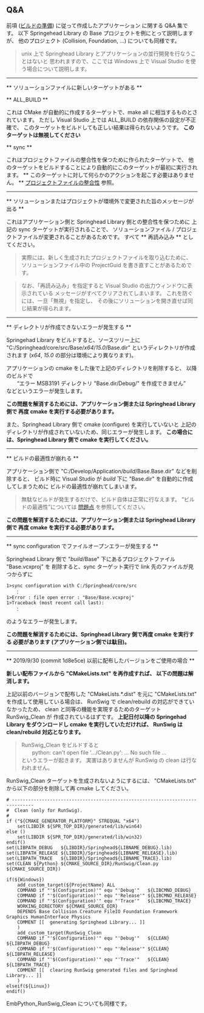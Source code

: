 ## Q&A

前項 ([ビルドの準備](/application/Preparation.md)) に従って作成したアプリケーション
に関する Q&A 集です。
以下 Springehead Library の Base プロジェクトを例にとって説明しますが、
他のプロジェクト (Collision, Foundation, ...) についても同様です。

> unix 上で Springhead Library とアプリケーションの並行開発を行なうことはないと
思われますので、ここでは Windows 上で Visual Studio を使う場合について説明します。

----
** ソリューションファイルに新しいターゲットがある **

** ALL_BUILD **

これは CMake が自動的に作成するターゲットで、make all に相当するものとされています。
ただし Visual Studio 上では ALL_BUILD の依存関係の設定が不正確で、
このターゲットをビルドしても正しい結果は得られないようです。
**このターゲットは無視してください**

** sync **

これはプロジェクトファイルの整合性を保つために作られたターゲットで、
他のターゲットをビルドすることにより自動的にこのターゲットが最初に実行されます。
** このターゲットに対して何らかのアクションを起こす必要はありません。 **
[プロジェクトファイルの整合性](/application/Solutions.md#ProjectFileIntegration)
 参照。

----
** ソリューションまたはプロジェクトが環境外で変更された旨のメッセージが出る **

これはアプリケーション側と Springhead Library 側との整合性を保つために
上記の sync ターゲットが実行されることで、
ソリューションファイル / プロジェクトファイルが変更されることがあるためです。
すべて ** 再読み込み ** としてください。
> 実際には、新しく生成されたプロジェクトファイルを取り込むために、
ソリューションファイル中の ProjectGuid を書き直すことがあるためです。

> なお、「再読み込み」を指定すると Visual Studio の出力ウィンドウに表示されている
メッセージがすべてクリアされてしまいます。
これを防ぐには、一旦「無視」を指定し、
その後にソリューションを開き直せば同じ結果が得られます。

----
** ディレクトリが作成できないエラーが発生する **

Springehad Library をビルドすると、ソースツリー上に
 "C:/Springhead/core/src/Base/*x64*/*15.0*/Base.dir"
 というディレクトリが作成されます
 (*x64*, *15.0* の部分は環境により異なります)。

アプリケーションの cmake をした後で上記のディレクトリを削除すると、
以降のビルドで<br>
　　“エラー MSB3191 ディレクトリ "Base.dir/Debug/" を作成できません”<br>
などというエラーが発生します。

**この問題を解消するためには、アプリケーション側または Springhead Library 側で
再度 cmake を実行する必要があります。**

また、Springhead Library 側で cmake (configure) を実行していないと
上記のディレクトリが作成されていないため、同じエラーが発生します。
**この場合には、Springhead Library 側で cmake を実行してください。**

----
<a id="CrumbleBuildOptimization"></a>
** ビルドの最適性が崩れる **

アプリケーション側で "C:/Develop/Application/*build*/Base.Base.dir" などを削除すると、
ビルド時に Visual Studio が *build* 下に "Base.dir" を自動的に作成してしまうために
ビルドの最適性が崩れてしまいます。

> 無駄なビルドが発生するだけで、ビルド自体は正常に行なえます。
“ビルドの最適性”については [問題点](/application/Problems.md#BuildOptimality)
 を参照してください。

**この問題を解消するためには、アプリケーション側または Springhead Library 側で
再度 cmake を実行する必要があります。**

----
** sync configuration でファイルオープンエラーが発生する **

Springhead Library 側で "*build*/Base" 下にあるプロジェクトファイル "Base.vcxproj" を
削除すると、sync ターゲット実行で link 先のファイルが見つからずに

```
1>sync configuration with C:/Springhead/core/src
　　：
1>Error : file open error : "Base/Base.vcxproj"
1>Traceback (most recent call last):
　　：
```
のようなエラーが発生します。

**この問題を解消するためには、Springhead Library 側で再度 cmake を実行する
必要があります (アプリケーション側では駄目)。**

----
** 2019/9/30 (commit 1d8e5ce) 以前に配布したバージョンをご使用の場合 **

**新しい配布ファイルから "CMakeLists.txt" を再作成すれば、
以下の問題は解消します。**

上記以前のバージョンで配布した "CMakeLists.\*.dist" を元に
 "CMakeLists.txt" を作成して使用している場合は、
RunSwig で clean/rebuild の対応ができていなかったため、
clean と同等の機能を実現するためのターゲット RunSwig\_Clean が
作成されているはずです。
**上記日付以降の Springehad Library をダウンロードし cmake を実行していただければ、
RunSwig は clean/rebuild 対応となります。**

> RunSwig\_Clean をビルドすると<br>
　　python: can't open file '.../Clean.py': ... No such file ...<br>
というエラーが起きます。
実害はありませんが RunSwig の clean は行なわれません。

RunSwig\_Clean ターゲットを生成されないようにするには、
 "CMakeLists.txt" から以下の部分を削除して再 cmake してください。

```
# ------------------------------------------------------------------------------
#  Clean (only for RunSwig).
#
if ("${CMAKE_GENERATOR_PLATFORM}" STREQUAL "x64")
    set(LIBDIR ${SPR_TOP_DIR}/generated/lib/win64)
else ()
    set(LIBDIR ${SPR_TOP_DIR}/generated/lib/win32)
endif()
set(LIBPATH_DEBUG   ${LIBDIR}/Springhead${LIBNAME_DEBUG}.lib)
set(LIBPATH_RELEASE ${LIBDIR}/Springhead${LIBNAME_RELEASE}.lib)
set(LIBPATH_TRACE   ${LIBDIR}/Springhead${LIBNAME_TRACE}.lib)
set(CLEAN ${Python} ${CMAKE_SOURCE_DIR}/RunSwig/Clean.py ${CMAKE_SOURCE_DIR})

if(${Windows})
    add_custom_target(${ProjectName} ALL
	COMMAND if "'$(Configuration)'" equ "'Debug'"   ${LIBCMND_DEBUG}
	COMMAND if "'$(Configuration)'" equ "'Release'" ${LIBCMND_RELEASE}
	COMMAND if "'$(Configuration)'" equ "'Trace'"   ${LIBCMND_TRACE}
	WORKING_DIRECTORY ${CMAKE_SOURCE_DIR}
	DEPENDS Base Collision Creature FileIO Foundation Framework Graphics HumanInterface Physics
	COMMENT [[  generating Springhead Library... ]]
    )
    add_custom_target(RunSwig_Clean
	COMMAND if "'$(Configuration)'" equ "'Debug'"   ${CLEAN} ${LIBPATH_DEBUG}
	COMMAND if "'$(Configuration)'" equ "'Release'" ${CLEAN} ${LIBPATH_RELEASE}
	COMMAND if "'$(Configuration)'" equ "'Trace'"   ${CLEAN} ${LIBPATH_TRACE}
	COMMENT [[  clearing RunSwig generated files and Springhead Library... ]]
    )
elseif(${Linux})
endif()
```	

EmbPython\_RunSwig\_Clean についても同様です。	

